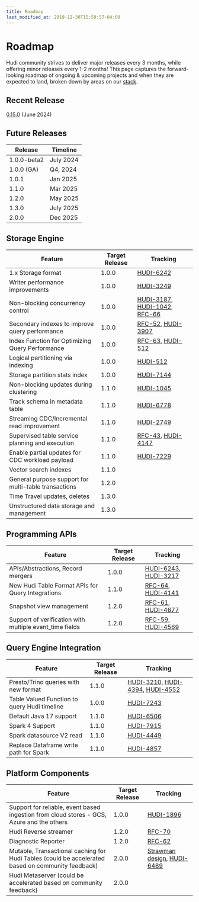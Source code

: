 ```yaml
---
title: Roadmap
last_modified_at: 2019-12-30T15:59:57-04:00
---
```

# Roadmap

Hudi community strives to deliver major releases every 3 months, while offering minor releases every 1-2 months!
This page captures the forward-looking roadmap of ongoing & upcoming projects and when they are expected to land, broken
down by areas on our [stack](/docs/hudi_stack).

## Recent Release
[0.15.0](https://hudi.apache.org/releases/release-0.15.0) (June 2024)

## Future Releases

| Release     | Timeline |
|-------------|----------|
| 1.0.0-beta2 | July 2024 |
| 1.0.0 (GA)  | Q4, 2024 |
 | 1.0.1       | Jan 2025 |
| 1.1.0       | Mar 2025 |
| 1.2.0       | May 2025 |
| 1.3.0       | July 2025 |
| 2.0.0       | Dec 2025 |


## Storage Engine

| Feature                                              | Target Release | Tracking                                                                                                                                                                       |
|------------------------------------------------------|----------------|--------------------------------------------------------------------------------------------------------------------------------------------------------------------------------|
| 1.x Storage format                                   | 1.0.0          | [HUDI-6242](https://issues.apache.org/jira/browse/HUDI-6242)                                                                                                                   |
| Writer performance improvements                      | 1.0.0          | [HUDI-3249](https://issues.apache.org/jira/browse/HUDI-3249)                                                                                                                   |
| Non-blocking concurrency control                     | 1.0.0          | [HUDI-3187](https://issues.apache.org/jira/browse/HUDI-3187), [HUDI-1042](https://issues.apache.org/jira/browse/HUDI-1042), [RFC-66](https://github.com/apache/hudi/pull/7907) |
| Secondary indexes to improve query performance       | 1.0.0          | [RFC-52](https://github.com/apache/hudi/pull/5370), [HUDI-3907](https://issues.apache.org/jira/browse/HUDI-3907)                                                               |
| Index Function for Optimizing Query Performance      | 1.0.0          | [RFC-63](https://github.com/apache/hudi/pull/7235), [HUDI-512](https://issues.apache.org/jira/browse/HUDI-512)                                                                 |
| Logical partitioning via indexing                    | 1.0.0          | [HUDI-512](https://issues.apache.org/jira/browse/HUDI-512)                                                                                                                     |
| Storage partition stats index                        | 1.0.0          | [HUDI-7144](https://issues.apache.org/jira/browse/HUDI-7144)                                                                                                                   |
| Non-blocking updates during clustering               | 1.1.0          | [HUDI-1045](https://issues.apache.org/jira/browse/HUDI-1045)                                                                                                                   |
| Track schema in metadata table                       | 1.1.0          | [HUDI-6778](https://issues.apache.org/jira/browse/HUDI-6778)                                                                                                                   |
| Streaming CDC/Incremental read improvement           | 1.1.0          | [HUDI-2749](https://issues.apache.org/jira/browse/HUDI-2749)                                                                                                                   |
| Supervised table service planning and execution      | 1.1.0          | [RFC-43](https://github.com/apache/hudi/pull/4309), [HUDI-4147](https://issues.apache.org/jira/browse/HUDI-4147)                                                               |
| Enable partial updates for CDC workload payload      | 1.1.0          | [HUDI-7229](https://issues.apache.org/jira/browse/HUDI-7229)                                                                                                                   |
| Vector search indexes                                | 1.1.0          |                                                                                                                 |
| General purpose support for multi-table transactions | 1.2.0          ||
| Time Travel updates, deletes                         | 1.3.0          ||
| Unstructured data storage and management             | 1.3.0          ||


## Programming APIs

| Feature                                                 | Target Release | Tracking                                                                                                                   |
|---------------------------------------------------------|----------------|----------------------------------------------------------------------------------------------------------------------------|
| APIs/Abstractions, Record mergers                       | 1.0.0          | [HUDI-6243](https://issues.apache.org/jira/browse/HUDI-6243), [HUDI-3217](https://issues.apache.org/jira/browse/HUDI-3217) |
| New Hudi Table Format APIs for Query Integrations       | 1.1.0          | [RFC-64](https://github.com/apache/hudi/pull/7080), [HUDI-4141](https://issues.apache.org/jira/browse/HUDI-4141)           |
| Snapshot view management                                | 1.2.0          | [RFC-61](https://github.com/apache/hudi/pull/6576), [HUDI-4677](https://issues.apache.org/jira/browse/HUDI-4677)           |
| Support of verification with multiple event_time fields | 1.2.0          | [RFC-59](https://github.com/apache/hudi/pull/6382), [HUDI-4569](https://issues.apache.org/jira/browse/HUDI-4569)           |


## Query Engine Integration

| Feature                                                 | Target Release | Tracking                                                                                                                                                                                 |
|---------------------------------------------------------|----------------|------------------------------------------------------------------------------------------------------------------------------------------------------------------------------------------|
| Presto/Trino queries with new format                    | 1.1.0          | [HUDI-3210](https://issues.apache.org/jira/browse/HUDI-4394), [HUDI-4394](https://issues.apache.org/jira/browse/HUDI-4394), [HUDI-4552](https://issues.apache.org/jira/browse/HUDI-4552) |
| Table Valued Function to query Hudi timeline            | 1.0.0	         | [HUDI-7243](https://issues.apache.org/jira/browse/HUDI-7243)                                                                                                                             |
| Default Java 17 support 	                               | 1.1.0	         | [HUDI-6506](https://issues.apache.org/jira/browse/HUDI-6506)                                                                                                                             |
| Spark 4 Support	                                       | 1.1.0	         | [HUDI-7915](https://issues.apache.org/jira/browse/HUDI-7915)                                                                                                                             |
| Spark datasource V2 read                                | 1.1.0          | [HUDI-4449](https://issues.apache.org/jira/browse/HUDI-4449)                                                                                                                             |
| Replace Dataframe write path for Spark                  | 1.1.0	         | [HUDI-4857](https://issues.apache.org/jira/browse/HUDI-4857)                                                                                                                             |


## Platform Components

| Feature                                                                                           | Target Release | Tracking                                                                                                                               |
|---------------------------------------------------------------------------------------------------|----------------|----------------------------------------------------------------------------------------------------------------------------------------|
| Support for reliable, event based ingestion from cloud stores - GCS, Azure and the others         | 1.0.0          | [HUDI-1896](https://issues.apache.org/jira/browse/HUDI-1896)                                                                           |
| Hudi Reverse streamer                                                                             | 1.2.0          | [RFC-70](https://github.com/apache/hudi/pull/9040)                                                                                      |
| Diagnostic Reporter                                                                               | 1.2.0          | [RFC-62](https://github.com/apache/hudi/pull/6600)                                                                        |
| Mutable, Transactional caching for Hudi Tables (could be accelerated based on community feedback) | 2.0.0          | [Strawman design](https://docs.google.com/presentation/d/1QBgLw11TM2Qf1KUESofGrQDb63EuggNCpPaxc82Kldo/edit#slide=id.gf7e0551254_0_5), [HUDI-6489](https://issues.apache.org/jira/browse/HUDI-6489) |
| Hudi Metaserver (could be accelerated based on community feedback)                                | 2.0.0          |   |
